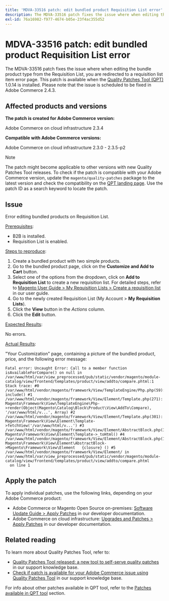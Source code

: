 ```yaml
---
title: 'MDVA-33516 patch: edit bundled product Requisition List error'
description: The MDVA-33516 patch fixes the issue where when editing the bundle product type from the Requisition List, you are redirected to a requisition list item error page. This patch is available when the [Quality Patches Tool (QPT)](/help/announcements/adobe-commerce-announcements/magento-quality-patches-released-new-tool-to-self-serve-quality-patches.md) 1.0.14 is installed. Please note that the issue is scheduled to be fixed in Adobe Commerce 2.4.3.
exl-id: 76a16982-f977-4674-b05e-23f4ac355d52
---
```

# MDVA-33516 patch: edit bundled product Requisition List error

The MDVA-33516 patch fixes the issue where when editing the bundle product type from the Requisition List, you are redirected to a requisition list item error page. This patch is available when the [Quality Patches Tool (QPT)](/help/announcements/adobe-commerce-announcements/magento-quality-patches-released-new-tool-to-self-serve-quality-patches.md) 1.0.14 is installed. Please note that the issue is scheduled to be fixed in Adobe Commerce 2.4.3.

## Affected products and versions

**The patch is created for Adobe Commerce version:**

Adobe Commerce on cloud infrastructure 2.3.4

**Compatible with Adobe Commerce versions:**

Adobe Commerce on cloud infrastructure 2.3.0 - 2.3.5-p2

>[!NOTE]
>
>The patch might become applicable to other versions with new Quality Patches Tool releases. To check if the patch is compatible with your Adobe Commerce version, update the `magento/quality-patches` package to the latest version and check the compatibility on the [QPT landing page](https://devdocs.magento.com/quality-patches/tool.html#patch-grid). Use the patch ID as a search keyword to locate the patch.

## Issue

Error editing bundled products on Requisition List.

<u>Prerequisites</u>:

* B2B is installed.
* Requisition List is enabled.

<u>Steps to reproduce</u>:

1. Create a bundled product with two simple products.
1. Go to the bundled product page, click on the **Customize and Add to Cart** button.
1. Select one of the options from the dropdown, click on **Add to Requisition List** to create a new requisition list. For detailed steps, refer to [Magento User Guide > My Requisition Lists > Create a requisition list](https://docs.magento.com/user-guide/customers/account-dashboard-requisition-lists.html#create-a-requisition-list) in our user guide.
1. Go to the newly created Requisition List (My Account > **My Requisition Lists**).
1. Click the **View** button in the *Actions* column.
1. Click the **Edit** button.

<u>Expected Results</u>:<br>

No errors.

<u>Actual Results</u>:

"Your Customization" page, containing a picture of the bundled product, price, and the following error message:

```
Fatal error: Uncaught Error: Call to a member function isAvailableForCompare() on null in /var/www/html/var/view_preprocessed/pub/static/vendor/magento/module-catalog/view/frontend/templates/product/view/addto/compare.phtml:1 Stack trace: #0 /var/www/html/vendor/magento/framework/View/TemplateEngine/Php.php(59): include() #1 /var/www/html/vendor/magento/framework/View/Element/Template.php(271): Magento\Framework\View\TemplateEngine\Php->render(Object(Magento\Catalog\Block\Product\View\AddTo\Compare), '/var/www/html/v...', Array) #2 /var/www/html/vendor/magento/framework/View/Element/Template.php(301): Magento\Framework\View\Element\Template->fetchView('/var/www/html/v...') #3 /var/www/html/vendor/magento/framework/View/Element/AbstractBlock.php(1099): Magento\Framework\View\Element\Template->_toHtml() #4 /var/www/html/vendor/magento/framework/View/Element/AbstractBlock.php(1103): Magento\Framework\View\Element\AbstractBlock->Magento\Framework\View\Element   {closure} () #5 /var/www/html/vendor/magento/framework/View/Element/ in /var/www/html/var/view_preprocessed/pub/static/vendor/magento/module-catalog/view/frontend/templates/product/view/addto/compare.phtml
  on line 1
```

## Apply the patch

To apply individual patches, use the following links, depending on your Adobe Commerce product:

* Adobe Commerce or Magento Open Source on-premises: [Software Update Guide > Apply Patches](https://devdocs.magento.com/guides/v2.4/comp-mgr/patching/mqp.html) in our developer documentation.
* Adobe Commerce on cloud infrastructure: [Upgrades and Patches > Apply Patches](https://devdocs.magento.com/cloud/project/project-patch.html) in our developer documentation.

## Related reading

To learn more about Quality Patches Tool, refer to:

* [Quality Patches Tool released: a new tool to self-serve quality patches](/help/announcements/adobe-commerce-announcements/magento-quality-patches-released-new-tool-to-self-serve-quality-patches.md) in our support knowledge base.
* [Check if patch is available for your Adobe Commerce issue using Quality Patches Tool](/help/support-tools/patches-available-in-qpt-tool/check-patch-for-magento-issue-with-magento-quality-patches.md) in our support knowledge base.

For info about other patches available in QPT tool, refer to the [Patches available in QPT tool](https://support.magento.com/hc/en-us/sections/360010506631-Patches-available-in-QPT-tool-) section.

